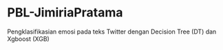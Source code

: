 # PBL-JimiriaPratama
Pengklasifikasian emosi pada teks Twitter dengan Decision Tree (DT) dan Xgboost (XGB)
